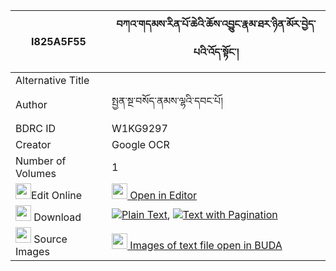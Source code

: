 |I825A5F55|བཀའ་གདམས་རིན་པོ་ཆེའི་ཆོས་འབྱུང་རྣམ་ཐར་ཉིན་མོར་བྱེད་པའི་འོད་སྟོང་། 
| --- | --- 
|Alternative Title |
|Author| སྤྱན་སྔ་བསོད་ནམས་ལྷའི་དབང་པོ།
|BDRC ID | W1KG9297
|Creator | Google OCR
|Number of Volumes| 1
|<img width="25" src="https://img.icons8.com/color/25/000000/edit-property.png">Edit Online| [<img width="25" src="https://avatars.githubusercontent.com/u/45091458?s=200&v=4"> Open in Editor](http://editor.openpecha.org/I825A5F55)
|<img width="25" src="https://img.icons8.com/fluent/48/000000/download-2.png"/>  Download | [![](https://img.icons8.com/color/20/000000/txt.png)Plain Text](https://github.com/Openpecha/I825A5F55/releases/download/v1/ka_dam_rinpoche_i_chojung_namt_plain_I825A5F55.zip), [![](https://img.icons8.com/color/20/000000/txt.png)Text with Pagination](https://github.com/Openpecha/I825A5F55/releases/download/v1/ka_dam_rinpoche_i_chojung_namt_pages_I825A5F55.zip)
|<img width="25" src="https://img.icons8.com/plasticine/100/000000/pictures-folder.png"/>  Source Images | [<img width="25" src="https://library.bdrc.io/icons/BUDA-small.svg"> Images of text file open in BUDA](https://library.bdrc.io/show/bdr:W1KG9297)